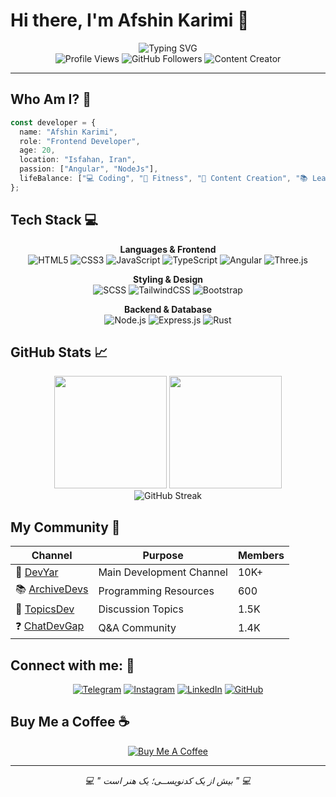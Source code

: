 # Hi there, I'm Afshin Karimi 👋

<div align="center"> <img src="https://readme-typing-svg.herokuapp.com?font=Fira+Code&weight=500&size=28&pause=1000&color=00D9FF&center=true&vCenter=true&width=800&lines=Angular+Developer;Content+Creator" alt="Typing SVG" /> </div>

 <div align="center"> <img src="https://komarev.com/ghpvc/?username=afshinKariml&label=Profile%20views&color=0e75b6&style=flat" alt="Profile Views" /> <img src="https://img.shields.io/github/followers/afshinKariml?label=Followers&style=social" alt="GitHub Followers" /> <img src="[https://img.shields.io/badge/Content-Creator-orange?style=flat&logo=youtube](https://img.shields.io/badge/Content-Creator-orange?style=flat&logo=telegram)" alt="Content Creator" /> </div>

---

## Who Am I? 🚀

```typescript
const developer = {
  name: "Afshin Karimi",
  role: "Frontend Developer",
  age: 20,
  location: "Isfahan, Iran",
  passion: ["Angular", "NodeJs"],
  lifeBalance: ["💻 Coding", "💪 Fitness", "📱 Content Creation", "📚 Learning"],
};
```

## Tech Stack 💻

<div align="center">

**Languages & Frontend**
<br>
![HTML5](https://img.shields.io/badge/HTML5-E34F26?style=for-the-badge&logo=html5&logoColor=white)
![CSS3](https://img.shields.io/badge/CSS3-1572B6?style=for-the-badge&logo=css3&logoColor=white)
![JavaScript](https://img.shields.io/badge/JavaScript-F7DF1E?style=for-the-badge&logo=javascript&logoColor=black)
![TypeScript](https://img.shields.io/badge/TypeScript-007ACC?style=for-the-badge&logo=typescript&logoColor=white)
![Angular](https://img.shields.io/badge/Angular-DD0031?style=for-the-badge&logo=angular&logoColor=white)
![Three.js](https://img.shields.io/badge/Three.js-000000?style=for-the-badge&logo=three.js&logoColor=white)

**Styling & Design**
<br>
![SCSS](https://img.shields.io/badge/SCSS-CC6699?style=for-the-badge&logo=sass&logoColor=white)
![TailwindCSS](https://img.shields.io/badge/Tailwind_CSS-38B2AC?style=for-the-badge&logo=tailwind-css&logoColor=white)
![Bootstrap](https://img.shields.io/badge/Bootstrap-563D7C?style=for-the-badge&logo=bootstrap&logoColor=white)

**Backend & Database**
<br>
![Node.js](https://img.shields.io/badge/Node.js-43853D?style=for-the-badge&logo=node.js&logoColor=white)
![Express.js](https://img.shields.io/badge/Express.js-000000?style=for-the-badge&logo=express&logoColor=white)
![Rust](https://img.shields.io/badge/Rust-000000?style=for-the-badge&logo=rust&logoColor=white)

</div>

## GitHub Stats 📈

<div align="center">
  <img height="180em" src="https://github-readme-stats.vercel.app/api?username=afshinKariml&show_icons=true&theme=github_dark&include_all_commits=true&count_private=true&hide_border=true"/>
  <img height="180em" src="https://github-readme-stats.vercel.app/api/top-langs/?username=afshinKariml&layout=compact&langs_count=8&theme=github_dark&hide_border=true"/>
</div>

<div align="center">
  <img src="https://github-readme-streak-stats.herokuapp.com/?user=afshinKariml&theme=github-dark-blue&hide_border=true" alt="GitHub Streak"/>
</div>

## My Community 👥

<div align="center">

| Channel                                    | Purpose                  | Members |
| ------------------------------------------ | ------------------------ | ------- |
| 🎯 [DevYar](https://t.me/DevYara)          | Main Development Channel | 10K+    |
| 📚 [ArchiveDevs](https://t.me/ArchiveDevs) | Programming Resources    | 600     |
| 💬 [TopicsDev](https://t.me/TopicsDev)     | Discussion Topics        | 1.5K    |
| ❓ [ChatDevGap](https://t.me/ChatDevGap)   | Q&A Community            | 1.4K    |

</div>

## Connect with me: 🤝

<div align="center">

[![Telegram](https://img.shields.io/badge/Telegram-2CA5E0?style=for-the-badge&logo=telegram&logoColor=white)](https://t.me/afshinKariml)
[![Instagram](https://img.shields.io/badge/Instagram-%23E4405F.svg?style=for-the-badge&logo=Instagram&logoColor=white)](https://instagram.com/afshinKariml)
[![LinkedIn](https://img.shields.io/badge/LinkedIn-%230077B5.svg?style=for-the-badge&logo=linkedin&logoColor=white)](https://linkedin.com/in/AfshinKariml)
[![GitHub](https://img.shields.io/badge/GitHub-100000?style=for-the-badge&logo=github&logoColor=white)](https://github.com/afshinKariml)

</div>

## Buy Me a Coffee ☕

<div align="center">

[![Buy Me A Coffee](https://img.shields.io/badge/Buy_Me_A_Coffee-FFDD00?style=for-the-badge&logo=buy-me-a-coffee&logoColor=black)](https://www.coffeete.ir/AfshinKarimi)

</div>

---

<div align="center">
  <i>💻 " بیش از یک کدنویســی؛ یک هنر است " 💻</i>
</div>

